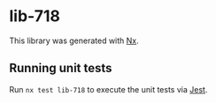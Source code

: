 # lib-718

This library was generated with [Nx](https://nx.dev).

## Running unit tests

Run `nx test lib-718` to execute the unit tests via [Jest](https://jestjs.io).
